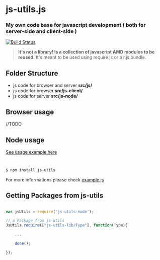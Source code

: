 
# js-utils.js

### My own code base for javascript development ( both for server-side and client-side )
[![Build Status](https://travis-ci.org/aetheon/js-utils.png?branch=master)](https://travis-ci.org/aetheon/js-utils)

> **It's not a library! Is a collection of javascript AMD modules to be reused.** 
> It's meant to be used using require.js or a r.js bundle.

## Folder Structure

*   js code for browser and server **src/js/**
*   js code for browser **src/js-client/**
*   js code for server **src/js-node/**


## Browser usage

//TODO

## Node usage

[See usage example here](https://github.com/aetheon/js-utils-node-example)

``` bash


$ npm install js-utils

```

For more informations please check [example.js](blob/master/example.js)

## Getting Packages from js-utils

``` js

var jsUtils = require('js-utils-node');

// a Package from js-utils
JsUtils.require(["js-utils-lib/Type"], function(Type){

    ...

    done();

});

```


